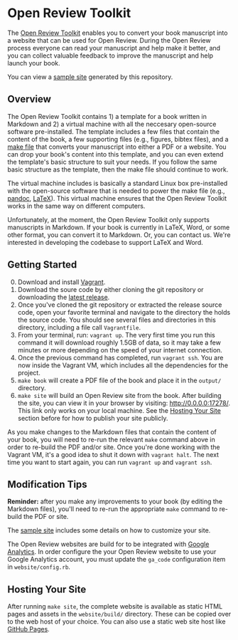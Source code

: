 # Open Review Toolkit

The [Open Review Toolkit](http://www.openreviewtoolkit.org/) enables you to convert your book manuscript into a website that can be used for Open Review. During the Open Review process everyone can read your manuscript and help make it better, and you can collect valuable feedback to improve the manuscript and help launch your book.

You can view a [sample site](http://sample.openreviewtoolkit.org/) generated by this repository.

## Overview

The Open Review Toolkit contains 1) a template for a book written in Markdown and 2) a virtual machine with all the neccesary open-source software pre-installed.  The template includes a few files that contain the content of the book, a few supporting files (e.g., figures, bibtex files), and a [make file](https://swcarpentry.github.io/make-novice/) that converts your manuscript into either a PDF or a website.  You can drop your book's content into this template, and you can even extend the template's basic structure to suit your needs.  If you follow the same basic structure as the template, then the make file should continue to work.  

The virtual machine includes is basically a standard Linux box pre-installed with the open-source software that is needed to power the make file (e.g., [pandoc](http://pandoc.org/), [LaTeX](https://www.latex-project.org/)).  This virtual machine ensures that the Open Review Toolkit works in the same way on different computers.

Unfortunately, at the moment, the Open Review Toolkit only supports manuscripts in Markdown.  If your book is currently in LaTeX, Word, or some other format, you can convert it to Markdown.  Or, you can contact us.  We're interested in developing the codebase to support LaTeX and Word.

## Getting Started

0. Download and install [Vagrant](https://www.vagrantup.com/).
1. Download the soure code by either cloning the git repository or downloading the [latest release](https://github.com/open-review-toolkit/open-review-toolkit/releases/latest).
2. Once you've cloned the git repository or extracted the release source code, open your favorite terminal and navigate to the directory the holds the source code. You should see several files and directories in this directory, including a file call `Vagrantfile`.
3. From your terminal, run: `vagrant up`. The very first time you run this command it will download roughly 1.5GB of data, so it may take a few minutes or more depending on the speed of your internet connection.
4. Once the previous command has completed, run `vagrant ssh`. You are now inside the Vagrant VM, which includes all the dependencies for the project.
5. `make book` will create a PDF file of the book and place it in the `output/` directory.
6. `make site` will build an Open Review site from the book. After building the site, you can view it in your browser by visiting: http://0.0.0.0:17278/. This link only works on your local machine. See the [Hosting Your Site](#hosting-your-site) section before for how to publish your site publicly.

As you make changes to the Markdown files that contain the content of your book, you will need to re-run the relevant `make` command above in order to re-build the PDF and/or site. Once you're done working with the Vagrant VM, it's a good idea to shut it down with `vagrant halt`. The next time you want to start again, you can run `vagrant up` and `vagrant ssh`.

## Modification Tips

**Reminder:** after you make any improvements to your book (by editing the Markdown files), you'll need to re-run the appropriate `make` command to re-build the PDF or site.

The [sample site](http://sample.openreviewtoolkit.org/) includes some details on how to customize your site.

The Open Review websites are build for to be integrated with [Google Analytics](https://www.google.com/analytics/). In order configure the your Open Review website to use your Google Analytics account, you must update the `ga_code` configuration item in `website/config.rb`.

## Hosting Your Site

After running `make site`, the complete website is available as static HTML pages and assets in the `website/build/` directory. These can be copied over to the web host of your choice. You can also use a static web site host like [GitHub Pages](https://pages.github.com/).
